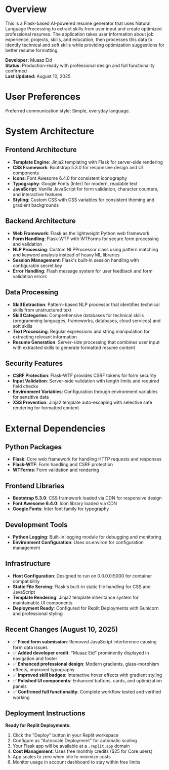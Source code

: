 # Overview

This is a Flask-based AI-powered resume generator that uses Natural Language Processing to extract skills from user input and create optimized professional resumes. The application takes user information about job experience, projects, skills, and education, then processes this data to identify technical and soft skills while providing optimization suggestions for better resume formatting.

**Developer:** Muaaz Eid  
**Status:** Production-ready with professional design and full functionality confirmed  
**Last Updated:** August 10, 2025

# User Preferences

Preferred communication style: Simple, everyday language.

# System Architecture

## Frontend Architecture
- **Template Engine**: Jinja2 templating with Flask for server-side rendering
- **CSS Framework**: Bootstrap 5.3.0 for responsive design and UI components
- **Icons**: Font Awesome 6.4.0 for consistent iconography
- **Typography**: Google Fonts (Inter) for modern, readable text
- **JavaScript**: Vanilla JavaScript for form validation, character counters, and interactive features
- **Styling**: Custom CSS with CSS variables for consistent theming and gradient backgrounds

## Backend Architecture
- **Web Framework**: Flask as the lightweight Python web framework
- **Form Handling**: Flask-WTF with WTForms for secure form processing and validation
- **NLP Processing**: Custom NLPProcessor class using pattern matching and keyword analysis instead of heavy ML libraries
- **Session Management**: Flask's built-in session handling with configurable secret key
- **Error Handling**: Flash message system for user feedback and form validation errors

## Data Processing
- **Skill Extraction**: Pattern-based NLP processor that identifies technical skills from unstructured text
- **Skill Categories**: Comprehensive databases for technical skills (programming languages, frameworks, databases, cloud services) and soft skills
- **Text Processing**: Regular expressions and string manipulation for extracting relevant information
- **Resume Generation**: Server-side processing that combines user input with extracted skills to generate formatted resume content

## Security Features
- **CSRF Protection**: Flask-WTF provides CSRF tokens for form security
- **Input Validation**: Server-side validation with length limits and required field checks
- **Environment Variables**: Configuration through environment variables for sensitive data
- **XSS Prevention**: Jinja2 template auto-escaping with selective safe rendering for formatted content

# External Dependencies

## Python Packages
- **Flask**: Core web framework for handling HTTP requests and responses
- **Flask-WTF**: Form handling and CSRF protection
- **WTForms**: Form validation and rendering

## Frontend Libraries
- **Bootstrap 5.3.0**: CSS framework loaded via CDN for responsive design
- **Font Awesome 6.4.0**: Icon library loaded via CDN
- **Google Fonts**: Inter font family for typography

## Development Tools
- **Python Logging**: Built-in logging module for debugging and monitoring
- **Environment Configuration**: Uses os.environ for configuration management

## Infrastructure
- **Host Configuration**: Designed to run on 0.0.0.0:5000 for container compatibility
- **Static File Serving**: Flask's built-in static file handling for CSS and JavaScript
- **Template Rendering**: Jinja2 template inheritance system for maintainable UI components
- **Deployment Ready**: Configured for Replit Deployments with Gunicorn and professional styling

## Recent Changes (August 10, 2025)
- ✅ **Fixed form submission**: Removed JavaScript interference causing form data issues
- ✅ **Added developer credit**: "Muaaz Eid" prominently displayed in navigation and footer
- ✅ **Enhanced professional design**: Modern gradients, glass-morphism effects, improved typography
- ✅ **Improved skill badges**: Interactive hover effects with gradient styling  
- ✅ **Polished UI components**: Enhanced buttons, cards, and optimization panels
- ✅ **Confirmed full functionality**: Complete workflow tested and verified working

## Deployment Instructions
**Ready for Replit Deployments:**
1. Click the "Deploy" button in your Replit workspace
2. Configure as "Autoscale Deployment" for automatic scaling
3. Your Flask app will be available at a `.replit.app` domain
4. **Cost Management**: Uses free monthly credits ($25 for Core users)
5. App scales to zero when idle to minimize costs
6. Monitor usage in account dashboard to stay within free limits